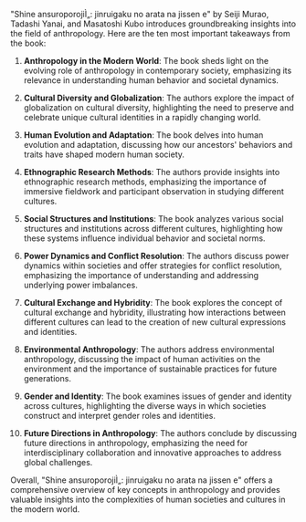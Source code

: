 "Shine ansuroporojiÌ„: jinruigaku no arata na jissen e" by Seiji Murao, Tadashi Yanai, and Masatoshi Kubo introduces groundbreaking insights into the field of anthropology. Here are the ten most important takeaways from the book:

1. **Anthropology in the Modern World**: The book sheds light on the evolving role of anthropology in contemporary society, emphasizing its relevance in understanding human behavior and societal dynamics.

2. **Cultural Diversity and Globalization**: The authors explore the impact of globalization on cultural diversity, highlighting the need to preserve and celebrate unique cultural identities in a rapidly changing world.

3. **Human Evolution and Adaptation**: The book delves into human evolution and adaptation, discussing how our ancestors' behaviors and traits have shaped modern human society.

4. **Ethnographic Research Methods**: The authors provide insights into ethnographic research methods, emphasizing the importance of immersive fieldwork and participant observation in studying different cultures.

5. **Social Structures and Institutions**: The book analyzes various social structures and institutions across different cultures, highlighting how these systems influence individual behavior and societal norms.

6. **Power Dynamics and Conflict Resolution**: The authors discuss power dynamics within societies and offer strategies for conflict resolution, emphasizing the importance of understanding and addressing underlying power imbalances.

7. **Cultural Exchange and Hybridity**: The book explores the concept of cultural exchange and hybridity, illustrating how interactions between different cultures can lead to the creation of new cultural expressions and identities.

8. **Environmental Anthropology**: The authors address environmental anthropology, discussing the impact of human activities on the environment and the importance of sustainable practices for future generations.

9. **Gender and Identity**: The book examines issues of gender and identity across cultures, highlighting the diverse ways in which societies construct and interpret gender roles and identities.

10. **Future Directions in Anthropology**: The authors conclude by discussing future directions in anthropology, emphasizing the need for interdisciplinary collaboration and innovative approaches to address global challenges.

Overall, "Shine ansuroporojiÌ„: jinruigaku no arata na jissen e" offers a comprehensive overview of key concepts in anthropology and provides valuable insights into the complexities of human societies and cultures in the modern world.